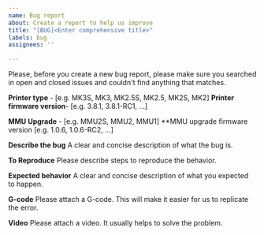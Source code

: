 ```yaml
---
name: Bug report
about: Create a report to help us improve
title: "[BUG]<Enter comprehensive title>"
labels: bug
assignees: ''

---
```


Please, before you create a new bug report, please make sure you searched in open and closed issues and couldn't find anything that matches.

**Printer type** - [e.g. MK3S, MK3, MK2.5S, MK2.5, MK2S, MK2]
**Printer firmware version**-  [e.g. 3.8.1, 3.8.1-RC1, ...]

**MMU Upgrade** - [e.g. MMU2S, MMU2, MMU1]
**MMU upgrade firmware version [e.g. 1.0.6, 1.0.6-RC2, ...]

**Describe the bug**
  A clear and concise description of what the bug is.
  
**To Reproduce**
  Please describe steps to reproduce the behavior.
  
**Expected behavior**
  A clear and concise description of what you expected to happen.
  
**G-code**
  Please attach a G-code. This will make it easier for us to replicate the error.

**Video**
  Please attach a video. It usually helps to solve the problem.
